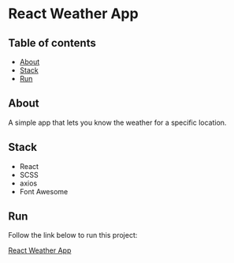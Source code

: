 # React Weather App

## Table of contents

- [About](#about)
- [Stack](#stack)
- [Run](#Run)

## About

A simple app that lets you know the weather for a specific location.

## Stack

- React
- SCSS
- axios
- Font Awesome

## Run

Follow the link below to run this project:

[React Weather App](https://diskanet.github.io/react-weather-app)
